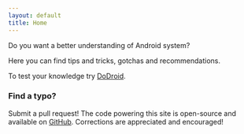 ```yaml
---
layout: default
title: Home
---
```


Do you want a better understanding of Android system?

Here you can find tips and tricks, gotchas and recommendations. 

To test your knowledge try [DoDroid](https://github.com/mgolokhov/dodroid).



### Find a typo?

Submit a pull request! The code powering this site is open-source and available on [GitHub](https://github.com/mgolokhov/mgolokhov.github.io). Corrections are appreciated and encouraged! 

